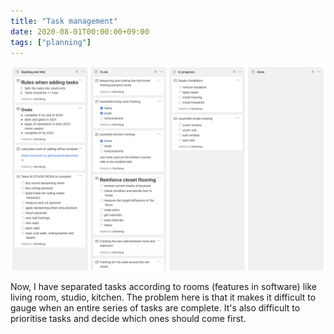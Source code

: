 ```yaml
---
title: "Task management"
date: 2020-08-01T00:00:00+09:00
tags: ["planning"]
---
```


![tasks](../../static/images/tasks.png)

Now, I have separated tasks according to rooms (features in software) like living room, studio, kitchen. The problem here is that it makes it difficult to gauge when an entire series of tasks are complete. It's also difficult to prioritise tasks and decide which ones should come first.
